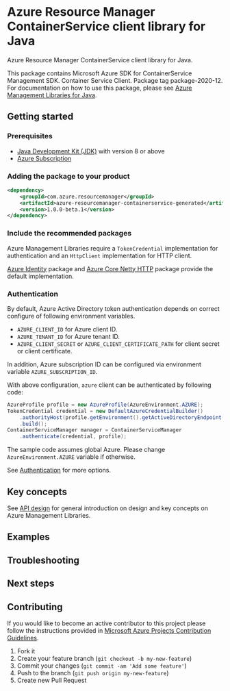 # Azure Resource Manager ContainerService client library for Java

Azure Resource Manager ContainerService client library for Java.

This package contains Microsoft Azure SDK for ContainerService Management SDK. Container Service Client. Package tag package-2020-12. For documentation on how to use this package, please see [Azure Management Libraries for Java](https://aka.ms/azsdk/java/mgmt).

## Getting started

### Prerequisites

- [Java Development Kit (JDK)][jdk] with version 8 or above
- [Azure Subscription][azure_subscription]

### Adding the package to your product

```xml
<dependency>
    <groupId>com.azure.resourcemanager</groupId>
    <artifactId>azure-resourcemanager-containerservice-generated</artifactId>
    <version>1.0.0-beta.1</version>
</dependency>
```

### Include the recommended packages

Azure Management Libraries require a `TokenCredential` implementation for authentication and an `HttpClient` implementation for HTTP client.

[Azure Identity][azure_identity] package and [Azure Core Netty HTTP][azure_core_http_netty] package provide the default implementation.

### Authentication

By default, Azure Active Directory token authentication depends on correct configure of following environment variables.

- `AZURE_CLIENT_ID` for Azure client ID.
- `AZURE_TENANT_ID` for Azure tenant ID.
- `AZURE_CLIENT_SECRET` or `AZURE_CLIENT_CERTIFICATE_PATH` for client secret or client certificate.

In addition, Azure subscription ID can be configured via environment variable `AZURE_SUBSCRIPTION_ID`.

With above configuration, `azure` client can be authenticated by following code:

[//]: # ({x-version-update-start;com.azure.resourcemanager:azure-resourcemanager-containerservice-generated;current})
```java
AzureProfile profile = new AzureProfile(AzureEnvironment.AZURE);
TokenCredential credential = new DefaultAzureCredentialBuilder()
    .authorityHost(profile.getEnvironment().getActiveDirectoryEndpoint())
    .build();
ContainerServiceManager manager = ContainerServiceManager
    .authenticate(credential, profile);
```
[//]: # ({x-version-update-end})

The sample code assumes global Azure. Please change `AzureEnvironment.AZURE` variable if otherwise.

See [Authentication][authenticate] for more options.

## Key concepts

See [API design][design] for general introduction on design and key concepts on Azure Management Libraries.

## Examples

## Troubleshooting

## Next steps

## Contributing

If you would like to become an active contributor to this project please follow the instructions provided in [Microsoft
Azure Projects Contribution Guidelines](http://azure.github.io/guidelines.html).

1. Fork it
1. Create your feature branch (`git checkout -b my-new-feature`)
1. Commit your changes (`git commit -am 'Add some feature'`)
1. Push to the branch (`git push origin my-new-feature`)
1. Create new Pull Request

<!-- LINKS -->
[jdk]: https://docs.microsoft.com/java/azure/jdk/
[azure_subscription]: https://azure.microsoft.com/free/
[azure_identity]: https://github.com/Azure/azure-sdk-for-java/blob/master/sdk/identity/azure-identity
[azure_core_http_netty]: https://github.com/Azure/azure-sdk-for-java/blob/master/sdk/core/azure-core-http-netty
[authenticate]: https://github.com/Azure/azure-sdk-for-java/blob/master/sdk/resourcemanager/docs/AUTH.md
[design]: https://github.com/Azure/azure-sdk-for-java/blob/master/sdk/resourcemanager/docs/DESIGN.md
